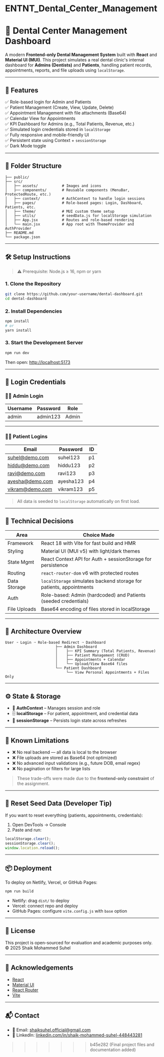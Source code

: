# ENTNT_Dental_Center_Management
# 🦷 Dental Center Management Dashboard

A modern **Frontend-only Dental Management System** built with **React** and **Material UI (MUI)**. This project simulates a real dental clinic's internal dashboard for **Admins (Dentists)** and **Patients**, handling patient records, appointments, reports, and file uploads using `localStorage`.

---

## 🚀 Features

✅ Role-based login for Admin and Patients  
✅ Patient Management (Create, View, Update, Delete)  
✅ Appointment Management with file attachments (Base64)  
✅ Calendar View for Appointments  
✅ KPI Dashboard for Admins (e.g., Total Patients, Revenue, etc.)  
✅ Simulated login credentials stored in `localStorage`  
✅ Fully responsive and mobile-friendly UI  
✅ Persistent state using Context + `sessionStorage`  
✅ Dark Mode toggle

---

## 📁 Folder Structure

```
├── public/
├── src/
│   ├── assets/           # Images and icons
│   ├── components/       # Reusable components (MenuBar, ProtectedRoute, etc.)
│   ├── context/          # AuthContext to handle login sessions
│   ├── pages/            # Role-based pages: Login, Dashboard, Patients, etc.
│   ├── theme/            # MUI custom theme setup
│   ├── utils/            # seedData.js for localStorage simulation
│   ├── App.jsx           # Routes and role-based rendering
│   └── main.jsx          # App root with ThemeProvider and AuthProvider
├── README.md
└── package.json
```

---

## 🛠️ Setup Instructions

> ⚠️ Prerequisite: Node.js ≥ 16, npm or yarn

### 1. Clone the Repository

```bash
git clone https://github.com/your-username/dental-dashboard.git
cd dental-dashboard
```

### 2. Install Dependencies

```bash
npm install
# or
yarn install
```

### 3. Start the Development Server

```bash
npm run dev
```

Then open: [http://localhost:5173](http://localhost:5173)

---

## 🔐 Login Credentials

### 👩‍⚕️ Admin Login

| Username | Password | Role  |
|----------|----------|-------|
| admin    | admin123 | Admin |

---

### 👨‍💼 Patient Logins

| Email               | Password   | ID  |
|---------------------|------------|-----|
| suhel@demo.com      | suhel123   | p1  |
| hiddu@demo.com      | hiddu123   | p2  |
| ravi@demo.com       | ravi123    | p3  |
| ayesha@demo.com     | ayesha123  | p4  |
| vikram@demo.com     | vikram123  | p5  |

> All data is seeded to `localStorage` automatically on first load.

---

## 🧠 Technical Decisions

| Area           | Choice Made                                                          |
|----------------|----------------------------------------------------------------------|
| Framework      | React 18 with Vite for fast build and HMR                           |
| Styling        | Material UI (MUI v5) with light/dark themes                         |
| State Mgmt     | React Context API for Auth + sessionStorage for persistence         |
| Routing        | `react-router-dom` v6 with protected routes                         |
| Data Storage   | `localStorage` simulates backend storage for patients, appointments |
| Auth           | Role-based: Admin (hardcoded) and Patients (seeded credentials)     |
| File Uploads   | Base64 encoding of files stored in localStorage                     |

---

## 🧱 Architecture Overview

```
User ➝ Login ➝ Role-based Redirect ➝ Dashboard
                       ├── Admin Dashboard
                       │    ├── KPI Summary (Total Patients, Revenue)
                       │    ├── Patient Management (CRUD)
                       │    ├── Appointments + Calendar
                       │    └── Upload/View Base64 files
                       └── Patient Dashboard
                            └── View Personal Appointments + Files Only
```

---

## ⚙️ State & Storage

- 🔐 **AuthContext** – Manages session and role
- 🗄️ **localStorage** – For patient, appointment, and credential data
- 💾 **sessionStorage** – Persists login state across refreshes

---

## 🐛 Known Limitations

- ❌ No real backend — all data is local to the browser
- ❌ File uploads are stored as Base64 (not optimized)
- ❌ No advanced input validations (e.g., future DOB, email regex)
- ❌ No pagination or filters for large lists

> These trade-offs were made due to the **frontend-only constraint** of the assignment.

---

## 🔄 Reset Seed Data (Developer Tip)

If you want to reset everything (patients, appointments, credentials):

1. Open DevTools → Console  
2. Paste and run:

```js
localStorage.clear();
sessionStorage.clear();
window.location.reload();
```

---

## 📦 Deployment

To deploy on Netlify, Vercel, or GitHub Pages:

```bash
npm run build
```

- Netlify: drag `dist/` to deploy
- Vercel: connect repo and deploy
- GitHub Pages: configure `vite.config.js` with `base` option

---

## 📄 License

This project is open-sourced for evaluation and academic purposes only.  
© 2025 Shaik Mohammed Suhel

---

## 🙏 Acknowledgements

- [React](https://reactjs.org/)
- [Material UI](https://mui.com/)
- [React Router](https://reactrouter.com/)
- [Vite](https://vitejs.dev/)

---

## 📬 Contact

- 📧 Email: shaiksuhel.official@gmail.com  
- 🔗 LinkedIn: [linkedin.com/in/shaik-mohammed-suhel-448443281](https://www.linkedin.com/in/shaik-mohammed-suhel-448443281)
>>>>>>> b45e282 (Final project files and documentation added)
